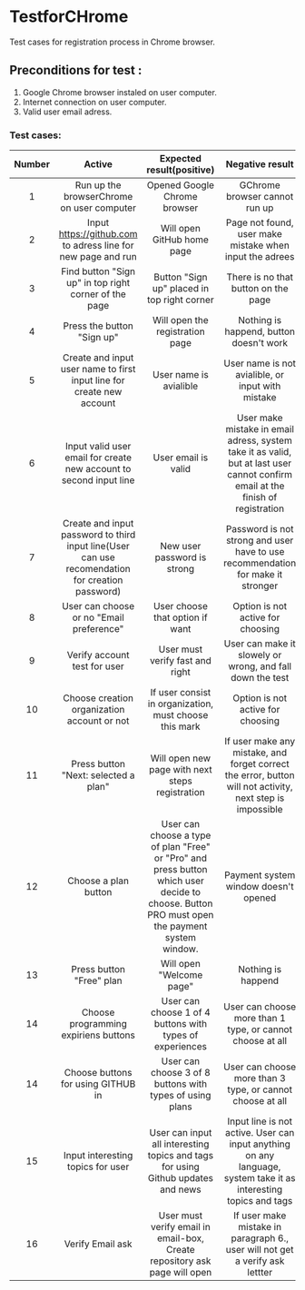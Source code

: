 # TestforCHrome
Test cases for registration process in Chrome browser.
## Preconditions for test :
1. Google Chrome browser instaled on user computer.
2. Internet connection on user computer.
3. Valid user email adress.
### Test cases: 
| Number | Active | Expected result(positive) | Negative result  | Test result |
| :---: | :---: | :---: | :---: | :---: |
| 1 |Run up the browserChrome on user computer  | Opened Google Chrome browser  |GChrome browser cannot run up| |
| 2 | Input https://github.com to adress line for new page and run   | Will open GitHub home page  | Page not found, user make mistake when input the adrees | |
| 3 |Find button "Sign up" in top right corner of the page  | Button "Sign up" placed in top right corner  |There is no that button on the page | |
| 4 | Press the button "Sign up"  | Will open the registration page | Nothing is happend, button doesn't work| |
| 5 | Create and input user name to first input line for create new account | User name is avialible  | User name is not avialible, or input with mistake | |
| 6 | Input valid user email for create new account to second input line  | User email is valid  | User make mistake in email adress, system take it as valid, but at last user cannot confirm email at the finish of registration| |
| 7 | Create and input password to third input line(User can use recomendation for creation password)  | New user password is strong   |Password is not strong and user have to use recommendation for make it stronger| |
| 8 | User can choose or no "Email preference"  | User choose that option if want | Option is not active for choosing| |
| 9 | Verify account test for user | User must verify fast and right  |User can make it slowely or wrong, and fall down the test| |
| 10 | Choose creation organization account or not | If user consist in organization, must choose this mark   | Option is not active for choosing | |
| 11 | Press button "Next: selected a plan" | Will open new page with next steps registration |If user make any mistake, and forget correct the error, button will not activity, next step is impossible  | |
| 12 | Choose a plan button | User can choose a type of plan "Free" or "Pro" and press button which user decide to choose. Button PRO must open the payment system window.  |Payment system window doesn't opened| |
| 13 | Press button "Free" plan | Will open "Welcome page" | Nothing is happend  | |
| 14 | Choose programming expiriens buttons | User can choose 1 of 4 buttons with types of experiences | User can choose more than 1 type, or cannot choose at all  | |
| 14 | Choose buttons for using GITHUB in    | User can choose 3 of 8 buttons with types of using plans | User can choose more than 3 type, or cannot choose at all  | |
| 15 | Input interesting topics for user     | User can input all interesting topics and tags for using Github updates and news  | Input line is not active. User can input anything on any language, system take it as interesting topics and tags  | |
| 16 | Verify Email ask    | User must verify email in email-box, Create repository ask page will open  | If user make mistake in paragraph 6., user will not get a verify ask lettter   | |

